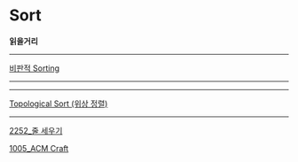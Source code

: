 # Sort

**읽을거리**

---

[비판적 Sorting](Sort%207d6980b39c6d45a19454cc9851736613/%E1%84%87%E1%85%B5%E1%84%91%E1%85%A1%E1%86%AB%E1%84%8C%E1%85%A5%E1%86%A8%20Sorting%20f1f046cde5034beeb4ac84d1c36ece66.md)

---

---

[Topological Sort (위상 정렬)](Sort%207d6980b39c6d45a19454cc9851736613/Topological%20Sort%20(%E1%84%8B%E1%85%B1%E1%84%89%E1%85%A1%E1%86%BC%20%E1%84%8C%E1%85%A5%E1%86%BC%E1%84%85%E1%85%A7%E1%86%AF)%20e25c6ffc7deb405a8736f84f3d42de06.md)

---

[2252_줄 세우기](Sort%207d6980b39c6d45a19454cc9851736613/2252_%E1%84%8C%E1%85%AE%E1%86%AF%20%E1%84%89%E1%85%A6%E1%84%8B%E1%85%AE%E1%84%80%E1%85%B5%202ce9f70d7be94f91bc614f532e9536fc.md)

[1005_ACM Craft](Sort%207d6980b39c6d45a19454cc9851736613/1005_ACM%20Craft%2005716de627c24db2abe3f1543e87bd18.md)